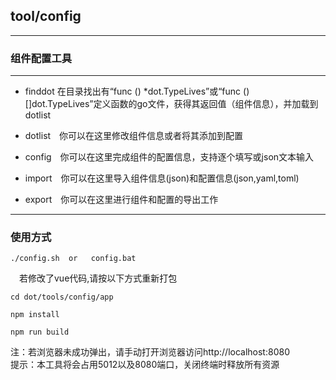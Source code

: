 
## tool/config
---
### 组件配置工具
---

* finddot  在目录找出有“func () *dot.TypeLives”或“func () []dot.TypeLives”定义函数的go文件，获得其返回值（组件信息），并加载到dotlist  
* dotlist　你可以在这里修改组件信息或者将其添加到配置　　

* config　你可以在这里完成组件的配置信息，支持逐个填写或json文本输入

* import　你可以在这里导入组件信息(json)和配置信息(json,yaml,toml)

* export　你可以在这里进行组件和配置的导出工作

---

### 使用方式
```
./config.sh  or   config.bat
```
　若修改了vue代码,请按以下方式重新打包
```
cd dot/tools/config/app

npm install

npm run build
```
注：若浏览器未成功弹出，请手动打开浏览器访问http://localhost:8080  
提示：本工具将会占用5012以及8080端口，关闭终端时释放所有资源